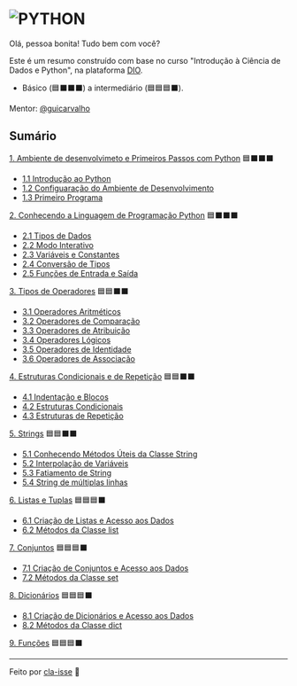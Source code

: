 # ![PYTHON](https://img.shields.io/badge/Python-000?style=for-the-badge&logo=python)
Olá, pessoa bonita! Tudo bem com você? 

Este é um resumo construído com base no curso "Introdução à Ciência de Dados e Python", na plataforma [DIO](https://web.dio.me/home).

* Básico (🟦⬛⬛⬛) a intermediário (🟦🟦🟦⬛).

Mentor: [@guicarvalho](https://github.com/guicarvalho)

## Sumário

[1. Ambiente de desenvolvimeto e Primeiros Passos com Python](./1-primeiros_passos.md#1-ambiente-de-desenvolvimeto-e-primeiros-passos-com-python) 🟦⬛⬛⬛
* [1.1 Introdução ao Python](./1-primeiros_passos.md#11-introdução-ao-python)
* [1.2 Configuaração do Ambiente de Desenvolvimento](./1-primeiros_passos.md#12-configuração-do-ambiente-de-desenvolvimento)
* [1.3 Primeiro Programa](./1-primeiros_passos.md#13-primeiro-programa)

[2. Conhecendo a Linguagem de Programação Python](./2-introducao.md#2-conhecendo-a-linguagem-de-programação-python) 🟦⬛⬛⬛
* [2.1 Tipos de Dados](./2-introducao.md#21-tipos-de-dados)
* [2.2 Modo Interativo](./2-introducao.md#22-modo-interativo)
* [2.3 Variáveis e Constantes](./2-introducao.md#23-variáveis-e-constantes)
* [2.4 Conversão de Tipos](./2-introducao.md#24-conversão-de-tipos)
* [2.5 Funções de Entrada e Saída](./2-introducao.md#25-funções-de-entrada-e-saída)

[3. Tipos de Operadores](./3-operadores.md#3-tipos-de-operadores) 🟦🟦⬛⬛
* [3.1 Operadores Aritméticos](./3-operadores.md#31-operadores-aritméticos)
* [3.2 Operadores de Comparação](./3-operadores.md#32-operadores-de-comparação)
* [3.3 Operadores de Atribuição](./3-operadores.md#33-operadores-de-atribuição)
* [3.4 Operadores Lógicos](./3-operadores.md#34-operadores-lógicos)
* [3.5 Operadores de Identidade](./3-operadores.md#35-operadores-de-identidade)
* [3.6 Operadores de Associação](./3-operadores.md#36-operadores-de-associação)

[4. Estruturas Condicionais e de Repetição](./4-condicao_e_repeticao.md#4-estruturas-condicionais-e-de-repetição) 🟦🟦⬛⬛
* [4.1 Indentação e Blocos](./4-condicao_e_repeticao.md#41-indentação-e-blocos)
* [4.2 Estruturas Condicionais](./4-condicao_e_repeticao.md#42-estruturas-condicionais)
* [4.3 Estruturas de Repetição](./4-condicao_e_repeticao.md#43-estruturas-de-repetição)

[5. Strings](./5-strings.md#5-manipulando-strings) 🟦🟦⬛⬛
* [5.1 Conhecendo Métodos Úteis da Classe String](./5-strings.md#51-conhecendo-métodos-úteis-da-classe-string)
* [5.2 Interpolação de Variáveis](./5-strings.md#52-interpolação-de-variáveis)
* [5.3 Fatiamento de String](./5-strings.md#53-fatiamento-de-strings)
* [5.4 String de múltiplas linhas](./5-strings.md#54-string-de-múltiplas-linhas)

[6. Listas e Tuplas](./6-listas_e_tuplas.md#6-listas) 🟦🟦🟦⬛
* [6.1 Criação de Listas e Acesso aos Dados](./6-listas_e_tuplas.md#61-criação-e-acesso-aos-dados)
* [6.2 Métodos da Classe list](./6-listas_e_tuplas.md#62-métodos-da-classe-list)

[7. Conjuntos](./7-conjuntos.md#7-conjuntos) 🟦🟦🟦⬛
* [7.1 Criação de Conjuntos e Acesso aos Dados](./7-conjuntos.md#71-criação-e-acesso-aos-dados)
* [7.2 Métodos da Classe set](./7-conjuntos.md#72-métodos-da-classe-set)

[8. Dicionários](./8-dicionarios.md#8-dicionários) 🟦🟦🟦⬛
* [8.1 Criação de Dicionários e Acesso aos Dados](./8-dicionarios.md#81-criação-de-dicionários-e-acesso-aos-dados)
* [8.2 Métodos da Classe dict](./8-dicionarios.md#82-métodos-da-classe-dict)

[9. Funções](./9-funcoes.md#9-funções) 🟦🟦🟦⬛

---

Feito por [cla-isse](https://github.com/cla-isse) 💜